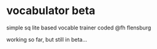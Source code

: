 # vocabulator beta
simple sq lite based vocable trainer
coded @fh flensburg

working so far, but still in beta...
